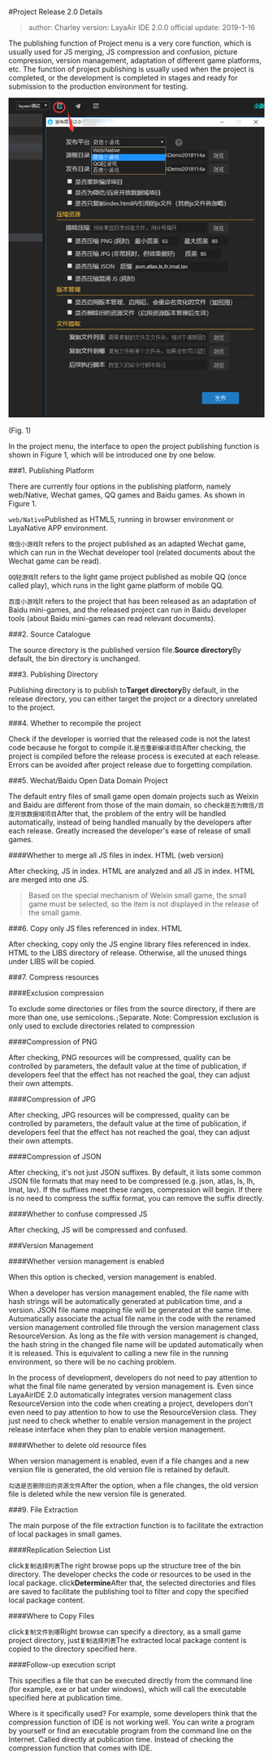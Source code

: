 #Project Release 2.0 Details

> author: Charley version: LayaAir IDE 2.0.0 official update: 2019-1-16

The publishing function of Project menu is a very core function, which is usually used for JS merging, JS compression and confusion, picture compression, version management, adaptation of different game platforms, etc. The function of project publishing is usually used when the project is completed, or the development is completed in stages and ready for submission to the production environment for testing.

![1](img/1.png)   


(Fig. 1)



In the project menu, the interface to open the project publishing function is shown in Figure 1, which will be introduced one by one below.

###1. Publishing Platform

There are currently four options in the publishing platform, namely web/Native, Wechat games, QQ games and Baidu games. As shown in Figure 1.

`web/Native`Published as HTML5, running in browser environment or LayaNative APP environment.

`微信小游戏`It refers to the project published as an adapted Wechat game, which can run in the Wechat developer tool (related documents about the Wechat game can be read).

`QQ轻游戏`It refers to the light game project published as mobile QQ (once called play), which runs in the light game platform of mobile QQ.

`百度小游戏`It refers to the project that has been released as an adaptation of Baidu mini-games, and the released project can run in Baidu developer tools (about Baidu mini-games can read relevant documents).

###2. Source Catalogue

The source directory is the published version file.**Source directory**By default, the bin directory is unchanged.

###3. Publishing Directory

Publishing directory is to publish to**Target directory**By default, in the release directory, you can either target the project or a directory unrelated to the project.

###4. Whether to recompile the project

Check if the developer is worried that the released code is not the latest code because he forgot to compile it.`是否重新编译项目`After checking, the project is compiled before the release process is executed at each release. Errors can be avoided after project release due to forgetting compilation.

###5. Wechat/Baidu Open Data Domain Project

The default entry files of small game open domain projects such as Weixin and Baidu are different from those of the main domain, so check`是否为微信/百度开放数据域项目`After that, the problem of the entry will be handled automatically, instead of being handled manually by the developers after each release. Greatly increased the developer's ease of release of small games.

####Whether to merge all JS files in index. HTML (web version)

After checking, JS in index. HTML are analyzed and all JS in index. HTML are merged into one JS.

> Based on the special mechanism of Weixin small game, the small game must be selected, so the item is not displayed in the release of the small game.
>

###6. Copy only JS files referenced in index. HTML

After checking, copy only the JS engine library files referenced in index. HTML to the LIBS directory of release. Otherwise, all the unused things under LIBS will be copied.

###7. Compress resources

####Exclusion compression

To exclude some directories or files from the source directory, if there are more than one, use semicolons.`;`Separate.
Note: Compression exclusion is only used to exclude directories related to compression

####Compression of PNG

After checking, PNG resources will be compressed, quality can be controlled by parameters, the default value at the time of publication, if developers feel that the effect has not reached the goal, they can adjust their own attempts.

####Compression of JPG

After checking, JPG resources will be compressed, quality can be controlled by parameters, the default value at the time of publication, if developers feel that the effect has not reached the goal, they can adjust their own attempts.

####Compression of JSON

After checking, it's not just JSON suffixes. By default, it lists some common JSON file formats that may need to be compressed (e.g. json, atlas, ls, lh, lmat, lav). If the suffixes meet these ranges, compression will begin. If there is no need to compress the suffix format, you can remove the suffix directly.

####Whether to confuse compressed JS

After checking, JS will be compressed and confused.

###Version Management

####Whether version management is enabled

When this option is checked, version management is enabled.

When a developer has version management enabled, the file name with hash strings will be automatically generated at publication time, and a version. JSON file name mapping file will be generated at the same time. Automatically associate the actual file name in the code with the renamed version management controlled file through the version management class ResourceVersion. As long as the file with version management is changed, the hash string in the changed file name will be updated automatically when it is released. This is equivalent to calling a new file in the running environment, so there will be no caching problem.

In the process of development, developers do not need to pay attention to what the final file name generated by version management is. Even since LayaAirIDE 2.0 automatically integrates version management class ResourceVersion into the code when creating a project, developers don't even need to pay attention to how to use the ResourceVersion class. They just need to check whether to enable version management in the project release interface when they plan to enable version management.

####Whether to delete old resource files

When version management is enabled, even if a file changes and a new version file is generated, the old version file is retained by default.

`勾选是否删除旧的资源文件`After the option, when a file changes, the old version file is deleted while the new version file is generated.

###9. File Extraction

The main purpose of the file extraction function is to facilitate the extraction of local packages in small games.

####Replication Selection List

click`复制选择列表`The right browse pops up the structure tree of the bin directory. The developer checks the code or resources to be used in the local package. click**Determine**After that, the selected directories and files are saved to facilitate the publishing tool to filter and copy the specified local package content.

####Where to Copy Files

click`复制文件到哪`Right browse can specify a directory, as a small game project directory, just`复制选择列表`The extracted local package content is copied to the directory specified here.

####Follow-up execution script

This specifies a file that can be executed directly from the command line (for example, exe or bat under windows), which will call the executable specified here at publication time.

Where is it specifically used? For example, some developers think that the compression function of IDE is not working well. You can write a program by yourself or find an executable program from the command line on the Internet. Called directly at publication time. Instead of checking the compression function that comes with IDE.